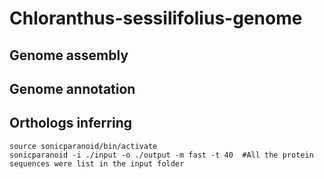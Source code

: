 # Chloranthus-sessilifolius-genome
## Genome assembly  
  
## Genome annotation  
  
## Orthologs inferring
```
source sonicparanoid/bin/activate
sonicparanoid -i ./input -o ./output -m fast -t 40  #All the protein sequences were list in the input folder
```
